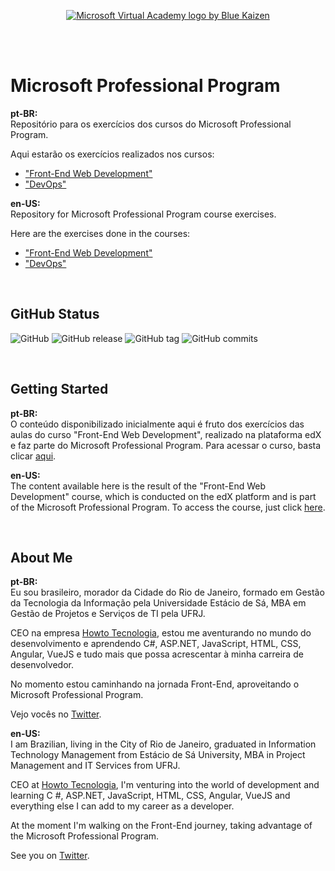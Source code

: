 <p align="center">
  <a href="https://academy.microsoft.com/en-us/professional-program/">
    <img src="http://www.bluekaizen.org/wp-content/uploads/2014/11/ms-certifica.jpg" alt="Microsoft Virtual Academy logo by Blue Kaizen">
  </a>
</p>

<br><br>

# Microsoft Professional Program
**pt-BR:**<br>
Repositório para os exercícios dos cursos do Microsoft Professional Program.

Aqui estarão os exercícios realizados nos cursos:
- ["Front-End Web Development"](https://academy.microsoft.com/en-us/tracks/front-end-development)
- ["DevOps"](https://academy.microsoft.com/en-us/tracks/devops)

**en-US:**<br>
Repository for Microsoft Professional Program course exercises.

Here are the exercises done in the courses:
- ["Front-End Web Development"](https://academy.microsoft.com/en-us/tracks/front-end-development)
- ["DevOps"](https://academy.microsoft.com/en-us/tracks/devops)

<br>

## GitHub Status

![GitHub](https://img.shields.io/github/license/sarmentof/Microsoft-Professional-Program.svg)
![GitHub release](https://img.shields.io/github/release/sarmentof/Microsoft-Professional-Program.svg)
![GitHub tag](https://img.shields.io/github/tag/sarmentof/Microsoft-Professional-Program.svg)
![GitHub commits](https://img.shields.io/github/commits-since/SubtitleEdit/sarmentof/aug-18.svg)

<br>

## Getting Started

**pt-BR:**<br>
O conteúdo disponibilizado inicialmente aqui é fruto dos exercícios das aulas do curso "Front-End Web Development", realizado na plataforma edX e faz parte do Microsoft Professional Program.
Para acessar o curso, basta clicar [aqui](https://academy.microsoft.com/en-us/tracks/front-end-development).

**en-US:**<br>
The content available here is the result of the "Front-End Web Development" course, which is conducted on the edX platform and is part of the Microsoft Professional Program.
To access the course, just click [here](https://academy.microsoft.com/en-us/tracks/front-end-development).

<br>

## About Me

**pt-BR:**<br>
Eu sou brasileiro, morador da Cidade do Rio de Janeiro, formado em Gestão da Tecnologia da Informação pela Universidade Estácio de Sá, MBA em Gestão de Projetos e Serviços de TI pela UFRJ.

CEO na empresa [Howto Tecnologia](https://www.howto.com.br), estou me aventurando no mundo do desenvolvimento e aprendendo C#, ASP.NET, JavaScript, HTML, CSS, Angular, VueJS e tudo mais que possa acrescentar à minha carreira de desenvolvedor.

No momento estou caminhando na jornada Front-End, aproveitando o Microsoft Professional Program.

Vejo vocês no [Twitter](https://twitter.com/fabianopzr).

**en-US:**<br>
I am Brazilian, living in the City of Rio de Janeiro, graduated in Information Technology Management from Estácio de Sá University, MBA in Project Management and IT Services from UFRJ.

CEO at [Howto Tecnologia](https://www.howto.com.br), I'm venturing into the world of development and learning C #, ASP.NET, JavaScript, HTML, CSS, Angular, VueJS and everything else I can add to my career as a developer.

At the moment I'm walking on the Front-End journey, taking advantage of the Microsoft Professional Program.

See you on [Twitter](https://twitter.com/fabianopzr).